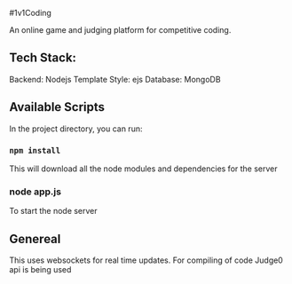 #1v1Coding

An online game and judging platform for competitive coding.

## Tech Stack:
Backend: Nodejs
Template Style: ejs
Database: MongoDB

## Available Scripts

In the project directory, you can run:

### `npm install`
This will download all the node modules and dependencies for the server

### node app.js
To start the node server

## Genereal
This uses websockets for real time updates.
For compiling of code Judge0 api is being used

